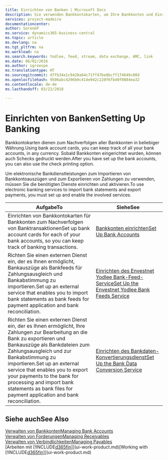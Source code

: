 ```yaml
---
title: Einrichten von Banken | Microsoft Docs
description: Sie verwenden Bankkontokarten, um Ihre Bankkonten und Einrichtungsbankfeeds, wie Yodlee, um Daten auszutauschen.
services: project-madeira
documentationcenter: 
author: SorenGP
ms.service: dynamics365-business-central
ms.topic: article
ms.devlang: na
ms.tgt_pltfrm: na
ms.workload: na
ms.search.keywords: Yodlee, feed, stream, data exchange, AMC, link
ms.date: 06/02/2016
ms.author: sgroespe
ms.translationtype: HT
ms.sourcegitcommit: d7fb34e1c9428a64c71ff47be8bcff174649c00d
ms.openlocfilehash: 9506abc4296b9c414e942c220f6fb40f0884ea32
ms.contentlocale: de-de
ms.lasthandoff: 03/22/2018

---
```

# <a name="setting-up-banking"></a><span data-ttu-id="d959a-103">Einrichten von Banken</span><span class="sxs-lookup"><span data-stu-id="d959a-103">Setting Up Banking</span></span>
<span data-ttu-id="d959a-104">Bankkontokarten dienen zum Nachverfolgen aller Bankkonten in beliebiger Währung.</span><span class="sxs-lookup"><span data-stu-id="d959a-104">Using bank account cards, you can keep track of all your bank accounts, in any currency.</span></span> <span data-ttu-id="d959a-105">Sobald Bankkonten eingerichtet wurden, können auch Schecks gedruckt werden.</span><span class="sxs-lookup"><span data-stu-id="d959a-105">After you have set up the bank accounts, you can also use the check printing option.</span></span>

<span data-ttu-id="d959a-106">Um elektronische Bankdienstleistungen zum Importieren von Bankkontoauszügen und zum Exportieren von Zahlungen zu verwenden, müssen Sie die benötigten Dienste einrichten und aktivieren.</span><span class="sxs-lookup"><span data-stu-id="d959a-106">To use electronic banking services to import bank statements and  export payments, you must set up and enable the involved services.</span></span>

| <span data-ttu-id="d959a-107">Aufgabe</span><span class="sxs-lookup"><span data-stu-id="d959a-107">To</span></span> | <span data-ttu-id="d959a-108">Siehe</span><span class="sxs-lookup"><span data-stu-id="d959a-108">See</span></span> |
| --- | --- |
| <span data-ttu-id="d959a-109">Einrichten von Bankkontokarten für Bankkonten zum Nachverfolgen von Banktransaktionen</span><span class="sxs-lookup"><span data-stu-id="d959a-109">Set up bank account cards for each of your bank accounts, so you can keep track of banking transactions.</span></span> |[<span data-ttu-id="d959a-110">Bankkonten einrichten</span><span class="sxs-lookup"><span data-stu-id="d959a-110">Set Up Bank Accounts</span></span>](bank-how-setup-bank-accounts.md) |
| <span data-ttu-id="d959a-111">Richten Sie einen externen Dienst ein, der es Ihnen ermöglicht, Bankauszüge als Bankfeeds für Zahlungsausgleich und Bankabstimmung zu importieren.</span><span class="sxs-lookup"><span data-stu-id="d959a-111">Set up an external service that enables you to import bank statements as bank feeds for payment application and bank reconciliation.</span></span> |[<span data-ttu-id="d959a-112">Einrichten des Envestnet Yodlee Bank-Feed-Service</span><span class="sxs-lookup"><span data-stu-id="d959a-112">Set Up the Envestnet Yodlee Bank Feeds Service</span></span>](bank-how-setup-bank-statement-service.md) |
| <span data-ttu-id="d959a-113">Richten Sie einen externen Dienst ein, der es Ihnen ermöglicht, Ihre Zahlungen zur Bearbeitung an die Bank zu exportieren und Bankauszüge als Bankdateien zum Zahlungsausgleich und zur Bankabstimmung zu importieren.</span><span class="sxs-lookup"><span data-stu-id="d959a-113">Set up an external service that enables you to export your payments to the bank for processing  and import bank statements as bank files for payment application and bank reconciliation.</span></span> |[<span data-ttu-id="d959a-114">Einrichten des Bankdaten-Konvertierungsdienst</span><span class="sxs-lookup"><span data-stu-id="d959a-114">Set Up the Bank Data Conversion Service</span></span>](bank-how-setup-bank-data-conversion-service.md) |

## <a name="see-also"></a><span data-ttu-id="d959a-115">Siehe auch</span><span class="sxs-lookup"><span data-stu-id="d959a-115">See Also</span></span>
[<span data-ttu-id="d959a-116">Verwalten von Bankkonten</span><span class="sxs-lookup"><span data-stu-id="d959a-116">Managing Bank Accounts</span></span>](bank-manage-bank-accounts.md)  
[<span data-ttu-id="d959a-117">Verwalten von Forderungen</span><span class="sxs-lookup"><span data-stu-id="d959a-117">Managing Receivables</span></span>](receivables-manage-receivables.md)  
[<span data-ttu-id="d959a-118">Verwalten von Verbindlichkeiten</span><span class="sxs-lookup"><span data-stu-id="d959a-118">Managing Payables</span></span>](payables-manage-payables.md)  
<span data-ttu-id="d959a-119">[Arbeiten mit [!INCLUDE[d365fin](includes/d365fin_md.md)]](ui-work-product.md)</span><span class="sxs-lookup"><span data-stu-id="d959a-119">[Working with [!INCLUDE[d365fin](includes/d365fin_md.md)]](ui-work-product.md)</span></span>

